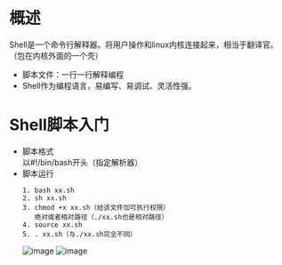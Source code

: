 # 概述
Shell是一个命令行解释器。将用户操作和linux内核连接起来，相当于翻译官。（包在内核外面的一个壳）
- 脚本文件：一行一行解释编程
- Shell作为编程语言，易编写、易调试、灵活性强。
# Shell脚本入门
- 脚本格式  
  以#!/bin/bash开头（指定解析器）
- 脚本运行
  ```
  1. bash xx.sh
  2. sh xx.sh
  3. chmod +x xx.sh（给该文件加可执行权限）
     绝对或者相对路径（./xx.sh也是相对路径）
  4. source xx.sh
  5. . xx.sh（与./xx.sh完全不同）
  ```
  ![image](https://github.com/user-attachments/assets/a083a5d7-50ef-4a15-bcfe-710ff0a435a2)
  ![image](https://github.com/user-attachments/assets/7eef96b6-a7d0-4059-839a-79d3a75abe26)
